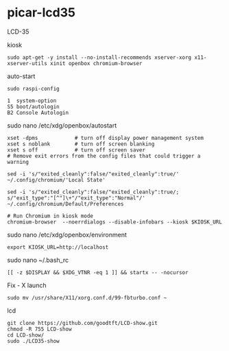 # picar-lcd35


LCD-35

kiosk

    sudo apt-get -y install --no-install-recommends xserver-xorg x11-xserver-utils xinit openbox chromium-browser

auto-start

    sudo raspi-config
    
    1  system-option
    S5 boot/autologin
    B2 Console Autologin
 
 
sudo nano /etc/xdg/openbox/autostart
    
    xset -dpms            # turn off display power management system
    xset s noblank        # turn off screen blanking
    xset s off            # turn off screen saver
    # Remove exit errors from the config files that could trigger a warning

    sed -i 's/"exited_cleanly":false/"exited_cleanly":true/' ~/.config/chromium/'Local State'

    sed -i 's/"exited_cleanly":false/"exited_cleanly":true/; s/"exit_type":"[^"]\+"/"exit_type":"Normal"/' ~/.config/chromium/Default/Preferences
    
    # Run Chromium in kiosk mode
    chromium-browser  --noerrdialogs --disable-infobars --kiosk $KIOSK_URL
    
    
sudo nano /etc/xdg/openbox/environment

    export KIOSK_URL=http://localhost


sudo nano ~/.bash_rc
    
    [[ -z $DISPLAY && $XDG_VTNR -eq 1 ]] && startx -- -nocursor


Fix - X launch
    
    sudo mv /usr/share/X11/xorg.conf.d/99-fbturbo.conf ~


lcd

    git clone https://github.com/goodtft/LCD-show.git
    chmod -R 755 LCD-show
    cd LCD-show/
    sudo ./LCD35-show
    
    
